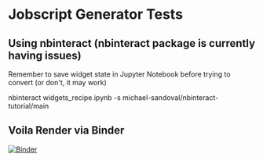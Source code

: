 # Jobscript Generator Tests

## Using nbinteract (nbinteract package is currently having issues)

Remember to save widget state in Jupyter Notebook before trying to convert (or don't, it may work)

nbinteract widgets_recipe.ipynb -s michael-sandoval/nbinteract-tutorial/main

## Voila Render via Binder

[![Binder](https://mybinder.org/badge_logo.svg)](https://mybinder.org/v2/gh/michael-sandoval/nbinteract-tutorial/HEAD?urlpath=%2Fvoila%2Frender%2Fgenerator.ipynb)
